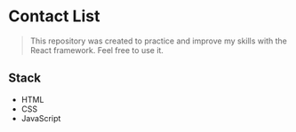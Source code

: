 # Contact List

> This repository was created to practice and improve my skills with the React framework. Feel free to use it.

## Stack

- HTML
- CSS
- JavaScript
